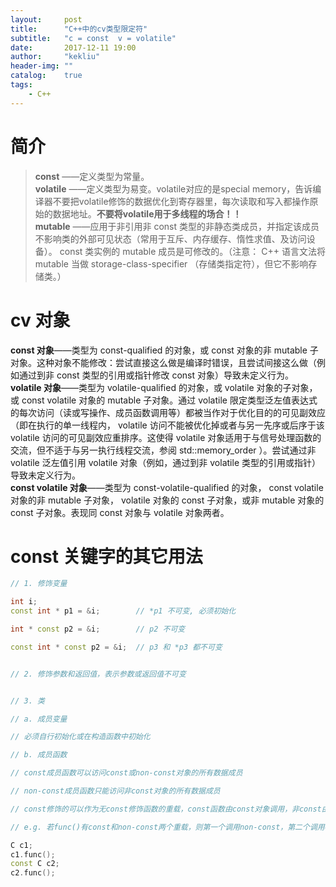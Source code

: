 ```yaml
---
layout:     post
title:      "C++中的cv类型限定符"
subtitle:   "c = const  v = volatile"
date:       2017-12-11 19:00
author:     "kekliu"
header-img: ""
catalog:    true
tags:
    - C++
---
```


# 简介
> <b>const</b> ——定义类型为常量。<br>
> <b>volatile</b> ——定义类型为易变。volatile对应的是special memory，告诉编译器不要把volatile修饰的数据优化到寄存器里，每次读取和写入都操作原始的数据地址。<b>不要将volatile用于多线程的场合！！</b><br>
> <b>mutable</b> ——应用于非引用非 const 类型的非静态类成员，并指定该成员不影响类的外部可见状态（常用于互斥、内存缓存、惰性求值、及访问设备）。 const 类实例的 mutable 成员是可修改的。（注意： C++ 语言文法将 mutable 当做 storage-class-specifier （存储类指定符），但它不影响存储类。）<br>

# cv 对象
<b>const 对象</b>——类型为 const-qualified 的对象，或 const 对象的非 mutable 子对象。这种对象不能修改：尝试直接这么做是编译时错误，且尝试间接这么做（例如通过到非 const 类型的引用或指针修改 const 对象）导致未定义行为。<br>
<b>volatile 对象</b>——类型为 volatile-qualified 的对象，或 volatile 对象的子对象，或 const volatile 对象的 mutable 子对象。通过 volatile 限定类型泛左值表达式的每次访问（读或写操作、成员函数调用等）都被当作对于优化目的的可见副效应（即在执行的单一线程内， volatile 访问不能被优化掉或者与另一先序或后序于该 volatile 访问的可见副效应重排序。这使得 volatile 对象适用于与信号处理函数的交流，但不适于与另一执行线程交流，参阅 std::memory_order ）。尝试通过非 volatile 泛左值引用 volatile 对象（例如，通过到非 volatile 类型的引用或指针）导致未定义行为。<br>
<b>const volatile 对象</b>——类型为 const-volatile-qualified 的对象， const volatile 对象的非 mutable 子对象， volatile 对象的 const 子对象，或非 mutable 对象的 const 子对象。表现同 const 对象与 volatile 对象两者。

# const 关键字的其它用法
``` cpp
// 1. 修饰变量

int i;
const int * p1 = &i;        // *p1 不可变, 必须初始化

int * const p2 = &i;        // p2 不可变

const int * const p2 = &i;  // p3 和 *p3 都不可变


// 2. 修饰参数和返回值，表示参数或返回值不可变


// 3. 类

// a. 成员变量

// 必须自行初始化或在构造函数中初始化

// b. 成员函数

// const成员函数可以访问const或non-const对象的所有数据成员

// non-const成员函数只能访问非const对象的所有数据成员

// const修饰的可以作为无const修饰函数的重载，const函数由const对象调用，非const由非const对象调用

// e.g. 若func()有const和non-const两个重载，则第一个调用non-const，第二个调用const

C c1;
c1.func();
const C c2;
c2.func();
```
